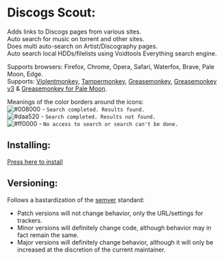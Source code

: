 # Discogs Scout:

Adds links to Discogs pages from various sites.    
Auto search for music on torrent and other sites.    
Does multi auto-search on Artist/Discography pages.    
Auto search local HDDs/filelists using Voidtools Everything search engine.    

Supports browsers: Firefox, Chrome, Opera, Safari, Waterfox, Brave, Pale Moon, Edge.    
Supports: [Violentmonkey](https://violentmonkey.github.io/), [Tampermonkey](https://www.tampermonkey.net/), [Greasemonkey](https://www.greasespot.net/), [Greasemonkey v3](https://github.com/greasemonkey/greasemonkey/releases?after=4.0) & [Greasemonkey for Pale Moon](https://github.com/janekptacijarabaci/greasemonkey/releases).  

Meanings of the color borders around the icons:  
![#008000](https://via.placeholder.com/15/008000/000000?text=+) - `Search completed. Results found.`  
![#daa520](https://via.placeholder.com/15/daa520/000000?text=+) - `Search completed. Results not found.`  
![#ff0000](https://via.placeholder.com/15/ff0000/000000?text=+) - `No access to search or search can't be done.`  

## Installing:

[Press here to install](https://greasyfork.org/en/scripts/439452-discogs-scout)

## Versioning:
Follows a bastardization of the [semver](http://semver.org/) standard:
* Patch versions will not change behavior, only the URL/settings for trackers.
* Minor versions will definitely change code, although behavior may in fact remain the same.
* Major versions will definitely change behavior, although it will only be increased at the discretion of the current maintainer.
